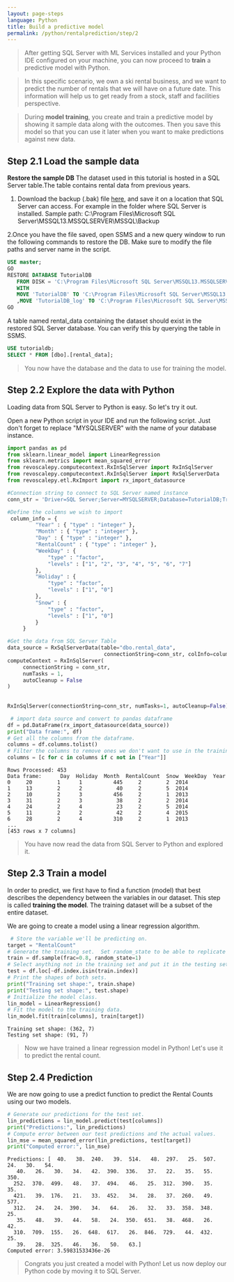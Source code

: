 ```yaml
---
layout: page-steps
language: Python
title: Build a predictive model 
permalink: /python/rentalprediction/step/2
---
```



>After getting SQL Server with ML Services installed and your Python IDE configured on your machine, you can now proceed to **train** a predictive model with Python.

>In this specific scenario, we own a ski rental business, and we want to predict the number of rentals that
we will have on a future date. This information will help us to get ready from a stock, staff and facilities perspective.


>During **model training**, you create and train a predictive model by showing it sample data along with the outcomes. Then you save this model so that you can use it later when you want to make predictions against new data.

## Step 2.1 Load the sample data 

**Restore the sample DB**
The dataset used in this tutorial is hosted in a SQL Server table.The table contains rental data from previous years.</p>
1. Download the backup (.bak) file [here](https://sqlchoice.blob.core.windows.net/sqlchoice/TutorialDB.bak), and save it on a location that SQL Server can access.
For example in the folder where SQL Server is installed.
Sample path: C:\Program Files\Microsoft SQL Server\MSSQL13.MSSQLSERVER\MSSQL\Backup


2.Once you have the file saved, open SSMS and a new query window to run the following commands to restore the DB.
Make sure to modify the file paths and server name in the script.

```SQL
USE master;  
GO  
RESTORE DATABASE TutorialDB  
   FROM DISK = 'C:\Program Files\Microsoft SQL Server\MSSQL13.MSSQLSERVER\MSSQL\Backup\TutorialDB.bak'
   WITH 
   MOVE 'TutorialDB' TO 'C:\Program Files\Microsoft SQL Server\MSSQL13.MSSQLSERVER\MSSQL\DATA\TutorialDB.mdf'
   ,MOVE 'TutorialDB_log' TO 'C:\Program Files\Microsoft SQL Server\MSSQL13.MSSQLSERVER\MSSQL\DATA\TutorialDB.ldf';  
GO 
```

A table named rental_data containing the dataset should exist in the restored SQL Server database.
You can verify this by querying the table in SSMS.


```SQL
USE tutorialdb;
SELECT * FROM [dbo].[rental_data];
```

>You now have the database and the data to use for training the model.

## Step 2.2 Explore the data with Python

Loading data from SQL Server to Python is easy. So let's try it out.

Open a new Python script in your IDE and run the following script.
Just don't forget to replace "MYSQLSERVER" with the name of your database instance.

```python
import pandas as pd
from sklearn.linear_model import LinearRegression
from sklearn.metrics import mean_squared_error
from revoscalepy.computecontext.RxInSqlServer import RxInSqlServer
from revoscalepy.computecontext.RxInSqlServer import RxSqlServerData
from revoscalepy.etl.RxImport import rx_import_datasource

#Connection string to connect to SQL Server named instance
conn_str = 'Driver=SQL Server;Server=MYSQLSERVER;Database=TutorialDB;Trusted_Connection=True;'

#Define the columns we wish to import
 column_info = { 
         "Year" : { "type" : "integer" },
         "Month" : { "type" : "integer" }, 
         "Day" : { "type" : "integer" }, 
         "RentalCount" : { "type" : "integer" }, 
         "WeekDay" : { 
             "type" : "factor", 
             "levels" : ["1", "2", "3", "4", "5", "6", "7"]
         },
         "Holiday" : { 
             "type" : "factor", 
             "levels" : ["1", "0"]
         },
         "Snow" : { 
             "type" : "factor", 
             "levels" : ["1", "0"]
         }
     }

#Get the data from SQL Server Table
data_source = RxSqlServerData(table="dbo.rental_data",
                               connectionString=conn_str, colInfo=column_info)
computeContext = RxInSqlServer(
     connectionString = conn_str,
     numTasks = 1,
     autoCleanup = False
)
     
    
RxInSqlServer(connectionString=conn_str, numTasks=1, autoCleanup=False)

 # import data source and convert to pandas dataframe
df = pd.DataFrame(rx_import_datasource(data_source))
print("Data frame:", df)
# Get all the columns from the dataframe.
columns = df.columns.tolist()
# Filter the columns to remove ones we don't want to use in the training
columns = [c for c in columns if c not in ["Year"]]
```

```results
Rows Processed: 453
Data frame:      Day  Holiday  Month  RentalCount  Snow  WeekDay  Year
0     20        1      1          445     2        2  2014
1     13        2      2           40     2        5  2014
2     10        2      3          456     2        1  2013
3     31        2      3           38     2        2  2014
4     24        2      4           23     2        5  2014
5     11        2      2           42     2        4  2015
6     28        2      4          310     2        1  2013
...
[453 rows x 7 columns]
```

>You have now read the data from SQL Server to Python and explored it.

## Step 2.3 Train a model
In order to predict, we first have to find a function (model) that best describes the dependency between the variables in our dataset. This step is called **training the model**. The training dataset will be a subset of the entire dataset.

We are going to create a model using a linear regression algorithm.

```python
 # Store the variable we'll be predicting on.
target = "RentalCount"
# Generate the training set.  Set random_state to be able to replicate results.
train = df.sample(frac=0.8, random_state=1)
# Select anything not in the training set and put it in the testing set.
test = df.loc[~df.index.isin(train.index)]
# Print the shapes of both sets.
print("Training set shape:", train.shape)
print("Testing set shape:", test.shape)
# Initialize the model class.
lin_model = LinearRegression()
# Fit the model to the training data.
lin_model.fit(train[columns], train[target])
```

```results
Training set shape: (362, 7)
Testing set shape: (91, 7)
```

>Now we have trained a linear regression model in Python! Let's use it to predict the rental count.

## Step 2.4 Prediction
We are now going to use a predict function to predict the Rental Counts using our two models. 

```python
# Generate our predictions for the test set.
lin_predictions = lin_model.predict(test[columns])
print("Predictions:", lin_predictions)
# Compute error between our test predictions and the actual values.
lin_mse = mean_squared_error(lin_predictions, test[target])
print("Computed error:", lin_mse)
```

```results
Predictions: [  40.   38.  240.   39.  514.   48.  297.   25.  507.   24.   30.   54.
   40.   26.   30.   34.   42.  390.  336.   37.   22.   35.   55.  350.
  252.  370.  499.   48.   37.  494.   46.   25.  312.  390.   35.   35.
  421.   39.  176.   21.   33.  452.   34.   28.   37.  260.   49.  577.
  312.   24.   24.  390.   34.   64.   26.   32.   33.  358.  348.   25.
   35.   48.   39.   44.   58.   24.  350.  651.   38.  468.   26.   42.
  310.  709.  155.   26.  648.  617.   26.  846.  729.   44.  432.   25.
   39.   28.  325.   46.   36.   50.   63.]
Computed error: 3.59831533436e-26
```

> Congrats you just created a model with Python! Let us now deploy our Python code by moving it to SQL Server.

